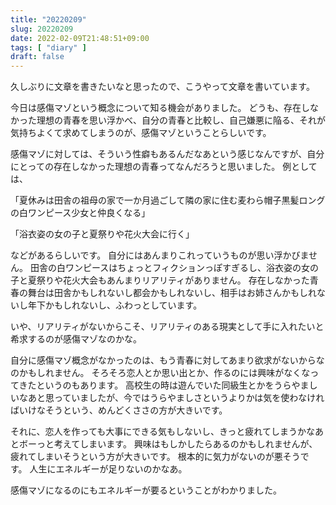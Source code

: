 ```yaml
---
title: "20220209"
slug: 20220209
date: 2022-02-09T21:48:51+09:00
tags: [ "diary" ]
draft: false
---
```


久しぶりに文章を書きたいなと思ったので、こうやって文章を書いています。

今日は感傷マゾという概念について知る機会がありました。
どうも、存在しなかった理想の青春を思い浮かべ、自分の青春と比較し、自己嫌悪に陥る、それが気持ちよくて求めてしまうのが、感傷マゾということらしいです。

感傷マゾに対しては、そういう性癖もあるんだなあという感じなんですが、自分にとっての存在しなかった理想の青春ってなんだろうと思いました。
例としては、

「夏休みは田舎の祖母の家で一か月過ごして隣の家に住む麦わら帽子黒髪ロングの白ワンピース少女と仲良くなる」

「浴衣姿の女の子と夏祭りや花火大会に行く」

などがあるらしいです。
自分にはあんまりこれっていうものが思い浮かびません。
田舎の白ワンピースはちょっとフィクションっぽすぎるし、浴衣姿の女の子と夏祭りや花火大会もあんまりリアリティがありません。
存在しなかった青春の舞台は田舎かもしれないし都会かもしれないし、相手はお姉さんかもしれないし年下かもしれないし、ふわっとしています。

いや、リアリティがないからこそ、リアリティのある現実として手に入れたいと希求するのが感傷マゾなのかな。

自分に感傷マゾ概念がなかったのは、もう青春に対してあまり欲求がないからなのかもしれません。
そろそろ恋人とか思い出とか、作るのには興味がなくなってきたというのもあります。
高校生の時は遊んでいた同級生とかをうらやましいなあと思っていましたが、今ではうらやましさというよりかは気を使わなければいけなそうという、めんどくささの方が大きいです。

それに、恋人を作っても大事にできる気もしないし、きっと疲れてしまうかなあとボーっと考えてしまいます。
興味はもしかしたらあるのかもしれませんが、疲れてしまいそうという方が大きいです。
根本的に気力がないのが悪そうです。
人生にエネルギーが足りないのかなあ。

感傷マゾになるのにもエネルギーが要るということがわかりました。